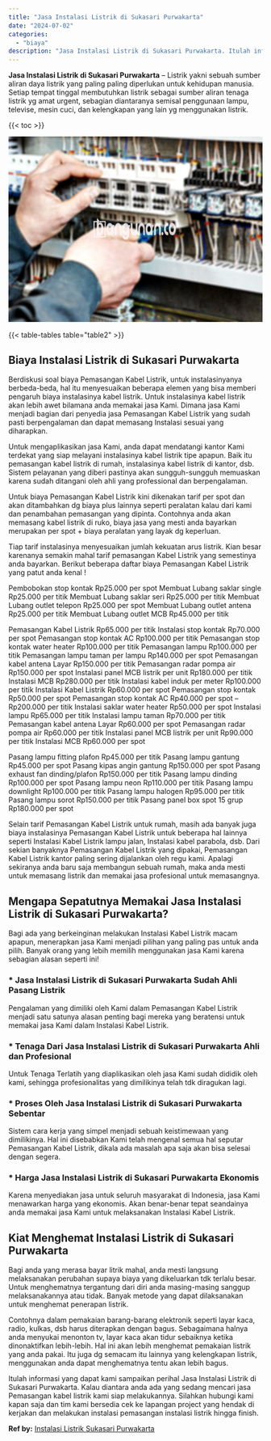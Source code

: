 ```yaml
---
title: "Jasa Instalasi Listrik di Sukasari Purwakarta"
date: "2024-07-02"
categories: 
  - "biaya"
description: "Jasa Instalasi Listrik di Sukasari Purwakarta. Itulah informasi yang dapat kami sampaikan perihal Jasa Instalasi Listrik di Sukasari Purwakarta. Kalau dianta..."
---
```


**Jasa Instalasi Listrik di Sukasari Purwakarta** – Listrik yakni sebuah sumber aliran daya listrik yang paling paling diperlukan untuk kehidupan manusia. Setiap tempat tinggal membutuhkan listrik sebagai sumber aliran tenaga listrik yg amat urgent, sebagian diantaranya semisal penggunaan lampu, televise, mesin cuci, dan kelengkapan yang lain yg menggunakan listrik.

{{< toc >}}

![Jasa Instalasi Listrik di Sukasari Purwakarta](/images/instalasi-listrik-murah35.png)

{{< table-tables table="table2" >}}

## Biaya Instalasi Listrik di Sukasari Purwakarta

Berdiskusi soal biaya Pemasangan Kabel Listrik, untuk instalasinyanya berbeda-beda, hal itu menyesuaikan beberapa elemen yang bisa memberi pengaruh biaya instalasinya kabel listrik. Untuk instalasinya kabel listrik akan lebih awet bilamana anda memakai jasa Kami. Dimana jasa Kami menjadi bagian dari penyedia jasa Pemasangan Kabel Listrik yang sudah pasti berpengalaman dan dapat memasang Instalasi sesuai yang diharapkan.

Untuk mengaplikasikan jasa Kami, anda dapat mendatangi kantor Kami terdekat yang siap melayani instalasinya kabel listrik tipe apapun. Baik itu pemasangan kabel listrik di rumah, instalasinya kabel listrik di kantor, dsb. Sistem pelayanan yang diberi pastinya akan sungguh-sungguh memuaskan karena sudah ditangani oleh ahli yang professional dan berpengalaman.

Untuk biaya Pemasangan Kabel Listrik kini dikenakan tarif per spot dan akan ditambahkan dg biaya plus lainnya seperti peralatan kalau dari kami dan penambahan pemasangan yang dipinta. Contohnya anda akan memasang kabel listrik di ruko, biaya jasa yang mesti anda bayarkan merupakan per spot + biaya peralatan yang layak dg keperluan.

Tiap tarif instalasinya menyesuaikan jumlah kekuatan arus listrik. Kian besar karenanya semakin mahal tarif pemasangan Kabel Listrik yang semestinya anda bayarkan. Berikut beberapa daftar biaya Pemasangan Kabel Listrik yang patut anda kenal !

Pembobokan stop kontak Rp25.000 per spot Membuat Lubang saklar single Rp25.000 per titik Membuat Lubang saklar seri Rp25.000 per titik Membuat Lubang outlet telepon Rp25.000 per spot Membuat Lubang outlet antena Rp25.000 per titik Membuat Lubang outlet MCB Rp45.000 per titik

Pemasangan Kabel Listrik Rp65.000 per titik Instalasi stop kontak Rp70.000 per spot Pemasangan stop kontak AC Rp100.000 per titik Pemasangan stop kontak water heater Rp100.000 per titik Pemasangan lampu Rp100.000 per titik Pemasangan lampu taman per lampu Rp140.000 per spot Pemasangan kabel antena Layar Rp150.000 per titik Pemasangan radar pompa air Rp150.000 per spot Instalasi panel MCB listrik per unit Rp180.000 per titik Instalasi MCB Rp280.000 per titik Instalasi kabel induk per meter Rp100.000 per titik Instalasi Kabel Listrik Rp60.000 per spot Pemasangan stop kontak Rp50.000 per spot Pemasangan stop kontak AC Rp40.000 per spot – Rp200.000 per titik Instalasi saklar water heater Rp50.000 per spot Instalasi lampu Rp65.000 per titik Instalasi lampu taman Rp70.000 per titik Pemasangan kabel antena Layar Rp60.000 per spot Pemasangan radar pompa air Rp60.000 per titik Instalasi panel MCB listrik per unit Rp90.000 per titik Instalasi MCB Rp60.000 per spot

Pasang lampu fitting plafon Rp45.000 per titik Pasang lampu gantung Rp45.000 per spot Pasang kipas angin gantung Rp150.000 per spot Pasang exhaust fan dinding/plafon Rp150.000 per titik Pasang lampu dinding Rp100.000 per spot Pasang lampu neon Rp110.000 per titik Pasang lampu downlight Rp100.000 per titik Pasang lampu halogen Rp95.000 per titik Pasang lampu sorot Rp150.000 per titik Pasang panel box spot 15 grup Rp180.000 per spot

Selain tarif Pemasangan Kabel Listrik untuk rumah, masih ada banyak juga biaya instalasinya Pemasangan Kabel Listrik untuk beberapa hal lainnya seperti Instalasi Kabel Listrik lampu jalan, Instalasi kabel parabola, dsb. Dari sekian banyaknya Pemasangan Kabel Listrik yang dipakai, Pemasangan Kabel Listrik kantor paling sering dijalankan oleh regu kami. Apalagi sekiranya anda baru saja membangun sebuah rumah, maka anda mesti untuk memasang listrik dan memakai jasa profesional untuk memasangnya.

## Mengapa Sepatutnya Memakai Jasa Instalasi Listrik di Sukasari Purwakarta?

Bagi ada yang berkeinginan melakukan Instalasi Kabel Listrik macam apapun, menerapkan jasa Kami menjadi pilihan yang paling pas untuk anda pilih. Banyak orang yang lebih memilih menggunakan jasa Kami karena sebagian alasan seperti ini!

### \* Jasa Instalasi Listrik di Sukasari Purwakarta Sudah Ahli Pasang Listrik

Pengalaman yang dimiliki oleh Kami dalam Pemasangan Kabel Listrik menjadi satu satunya alasan penting bagi mereka yang beratensi untuk memakai jasa Kami dalam Instalasi Kabel Listrik.

### \* Tenaga Dari Jasa Instalasi Listrik di Sukasari Purwakarta Ahli dan Profesional

Untuk Tenaga Terlatih yang diaplikasikan oleh jasa Kami sudah dididik oleh kami, sehingga profesionalitas yang dimilikinya telah tdk diragukan lagi.

### \* Proses Oleh Jasa Instalasi Listrik di Sukasari Purwakarta Sebentar

Sistem cara kerja yang simpel menjadi sebuah keistimewaan yang dimilikinya. Hal ini disebabkan Kami telah mengenal semua hal seputar Pemasangan Kabel Listrik, dikala ada masalah apa saja akan bisa selesai dengan segera.

### \* Harga Jasa Instalasi Listrik di Sukasari Purwakarta Ekonomis

Karena menyediakan jasa untuk seluruh masyarakat di Indonesia, jasa Kami menawarkan harga yang ekonomis. Akan benar-benar tepat seandainya anda memakai jasa Kami untuk melaksanakan Instalasi Kabel Listrik.

## Kiat Menghemat Instalasi Listrik di Sukasari Purwakarta


Bagi anda yang merasa bayar litrik mahal, anda mesti langsung melaksanakan perubahan supaya biaya yang dikeluarkan tdk terlalu besar. Untuk menghematnya tergantung dari diri anda masing-masing sanggup melaksanakannya atau tidak. Banyak metode yang dapat dilaksanakan untuk menghemat penerapan listrik.

Contohnya dalam pemakaian barang-barang elektronik seperti layar kaca, radio, kulkas, dsb harus diterapkan dengan bagus. Sebagaimana halnya anda menyukai menonton tv, layar kaca akan tidur sebaiknya ketika dinonaktifkan lebih-lebih. Hal ini akan lebih menghemat pemakaian listrik yang anda pakai. Itu juga dg semacam itu lainnya yang kelengkapan listrik, menggunakan anda dapat menghematnya tentu akan lebih bagus.

Itulah informasi yang dapat kami sampaikan perihal Jasa Instalasi Listrik di Sukasari Purwakarta. Kalau diantara anda ada yang sedang mencari jasa Pemasangan kabel listrik kami siap melakukannya. Silahkan hubungi kami kapan saja dan tim kami bersedia cek ke lapangan project yang hendak di kerjakan dan melakukan instalasi pemasangan instalasi listrik hingga finish.

**Ref by:** [Instalasi Listrik Sukasari Purwakarta](https://id.wikipedia.org/wiki/Instalasi)
